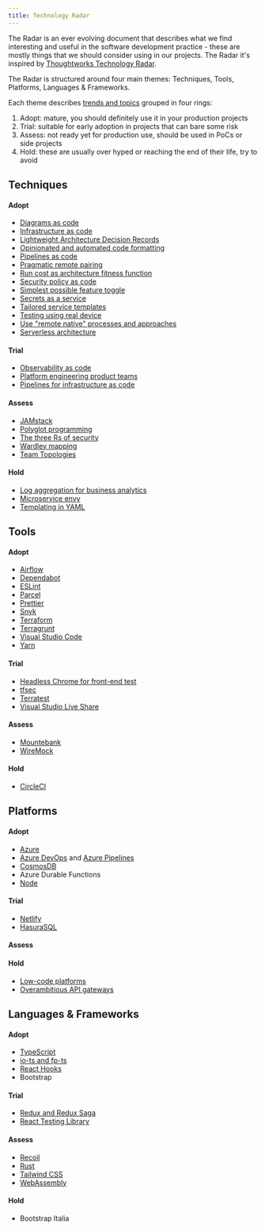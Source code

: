 ```yaml
---
title: Technology Radar
---
```


The Radar is an ever evolving document that describes what we find interesting
and useful in the software development practice - these are mostly things
that we should consider using in our projects. The Radar it's inspired by
[Thoughtworks Technology Radar](https://www.thoughtworks.com/radar).

The Radar is structured around four main themes: Techniques, Tools, Platforms,
Languages & Frameworks.

Each theme describes [trends and topics](https://www.thoughtworks.com/radar/a-z) grouped in four rings:

1. Adopt: mature, you should definitely use it in your production projects
1. Trial: suitable for early adoption in projects that can bare some risk
1. Assess: not ready yet for production use, should be used in PoCs or side projects
1. Hold: these are usually over hyped or reaching the end of their life, try to avoid

## Techniques

#### Adopt

- [Diagrams as code](https://www.thoughtworks.com/radar/techniques/diagrams-as-code)
- [Infrastructure as code](https://www.thoughtworks.com/radar/techniques/infrastructure-as-code)
- [Lightweight Architecture Decision Records](https://www.thoughtworks.com/radar/techniques/lightweight-architecture-decision-records)
- [Opinionated and automated code formatting](https://www.thoughtworks.com/radar/techniques/opinionated-and-automated-code-formatting)
- [Pipelines as code](https://www.thoughtworks.com/radar/techniques/pipelines-as-code)
- [Pragmatic remote pairing](https://www.thoughtworks.com/radar/techniques/pragmatic-remote-pairing)
- [Run cost as architecture fitness function](https://www.thoughtworks.com/radar/techniques/run-cost-as-architecture-fitness-function)
- [Security policy as code](https://www.thoughtworks.com/radar/techniques/security-policy-as-code)
- [Simplest possible feature toggle](https://www.thoughtworks.com/radar/techniques/simplest-possible-feature-toggle)
- [Secrets as a service](https://www.thoughtworks.com/radar/techniques/secrets-as-a-service)
- [Tailored service templates](https://www.thoughtworks.com/radar/techniques/tailored-service-templates)
- [Testing using real device](https://www.thoughtworks.com/radar/techniques/testing-using-real-device)
- [Use "remote native" processes and approaches](https://www.thoughtworks.com/radar/techniques/use-remote-native-processes-and-approaches)
- [Serverless architecture](https://www.thoughtworks.com/radar/techniques/serverless-architecture)

#### Trial

- [Observability as code](https://www.thoughtworks.com/radar/techniques/observability-as-code)
- [Platform engineering product teams](https://www.thoughtworks.com/radar/techniques/platform-engineering-product-teams)
- [Pipelines for infrastructure as code](https://www.thoughtworks.com/radar/techniques/pipelines-for-infrastructure-as-code)

#### Assess

- [JAMstack](https://www.thoughtworks.com/radar/techniques/jamstack)
- [Polyglot programming](https://www.thoughtworks.com/radar/techniques/polyglot-programming)
- [The three Rs of security](https://www.thoughtworks.com/radar/techniques/the-three-rs-of-security)
- [Wardley mapping](https://www.thoughtworks.com/radar/techniques/wardley-mapping)
- [Team Topologies](https://teamtopologies.com/key-concepts)

#### Hold

- [Log aggregation for business analytics](https://www.thoughtworks.com/radar/techniques?blipid=202005090)
- [Microservice envy](https://www.thoughtworks.com/radar/techniques/microservice-envy)
- [Templating in YAML](https://www.thoughtworks.com/radar/techniques/templating-in-yaml)

## Tools

#### Adopt

- [Airflow](https://www.thoughtworks.com/radar/tools/airflow)
- [Dependabot](https://www.thoughtworks.com/radar/tools/dependabot)
- [ESLint](https://www.thoughtworks.com/radar/tools/eslint)
- [Parcel](https://www.thoughtworks.com/radar/tools/parcel)
- [Prettier](https://www.thoughtworks.com/radar/tools/prettier)
- [Snyk](https://www.thoughtworks.com/radar/tools/snyk)
- [Terraform](https://www.thoughtworks.com/radar/tools/terraform)
- [Terragrunt](https://www.thoughtworks.com/radar/tools/terragrunt)
- [Visual Studio Code](https://www.thoughtworks.com/radar/tools/visual-studio-code)
- [Yarn](https://www.thoughtworks.com/radar/tools/yarn)

#### Trial

- [Headless Chrome for front-end test](https://www.thoughtworks.com/radar/tools/headless-chrome-for-front-end-test)
- [tfsec](https://www.thoughtworks.com/radar/tools/tfsec)
- [Terratest](https://www.thoughtworks.com/radar/tools/terratest)
- [Visual Studio Live Share](https://www.thoughtworks.com/radar/tools/visual-studio-live-share)

#### Assess

- [Mountebank](https://www.thoughtworks.com/radar/tools/mountebank)
- [WireMock](https://www.thoughtworks.com/radar/tools/wiremock)

#### Hold

- [CircleCI](https://www.thoughtworks.com/radar/tools/circleci)

## Platforms

#### Adopt

- [Azure](https://www.thoughtworks.com/radar/platforms/azure)
- [Azure DevOps](https://www.thoughtworks.com/radar/platforms/azure-devops) and [Azure Pipelines](https://www.thoughtworks.com/radar/platforms/azure-pipelines)
- [CosmosDB](https://www.thoughtworks.com/radar/platforms/cosmos-db)
- Azure Durable Functions
- [Node](https://www.thoughtworks.com/radar/platforms/node-overload)

#### Trial

- [Netlify](https://www.thoughtworks.com/radar/platforms/netlify)
- [HasuraSQL](https://hasura.io/)

#### Assess

#### Hold

- [Low-code platforms](https://www.thoughtworks.com/radar/platforms/low-code-platforms)
- [Overambitious API gateways](https://www.thoughtworks.com/radar/platforms/overambitious-api-gateways)

## Languages & Frameworks

#### Adopt

- [TypeScript](https://www.thoughtworks.com/radar/languages-and-frameworks/typescript)
- [io-ts and fp-ts](https://www.thoughtworks.com/radar/languages-and-frameworks/io-ts)
- [React Hooks](https://www.thoughtworks.com/radar/languages-and-frameworks/react-hooks)
- Bootstrap

#### Trial

- [Redux and Redux Saga](https://www.thoughtworks.com/radar/languages-and-frameworks/redux)
- [React Testing Library](https://www.thoughtworks.com/radar/languages-and-frameworks/react-testing-library)

#### Assess

- [Recoil](https://www.thoughtworks.com/radar/languages-and-frameworks/recoil)
- [Rust](https://www.thoughtworks.com/radar/languages-and-frameworks/rust)
- [Tailwind CSS](https://www.thoughtworks.com/radar/languages-and-frameworks/tailwind-css)
- [WebAssembly](https://www.thoughtworks.com/radar/languages-and-frameworks/webassembly)

#### Hold

- Bootstrap Italia
